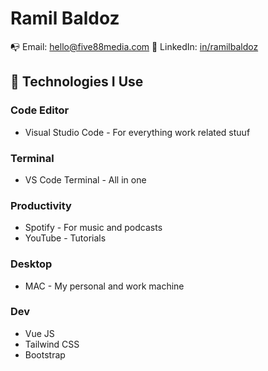 # Ramil Baldoz

📭 Email: hello@five88media.com
👔 LinkedIn: [in/ramilbaldoz](https://www.linkedin.com/in/ramilbaldoz)


## 🔭 Technologies I Use

### Code Editor
- Visual Studio Code - For everything work related stuuf

### Terminal
- VS Code Terminal - All in one 

### Productivity
- Spotify - For music and podcasts
- YouTube - Tutorials

### Desktop
- MAC - My personal and work machine

### Dev
- Vue JS
- Tailwind CSS
- Bootstrap
